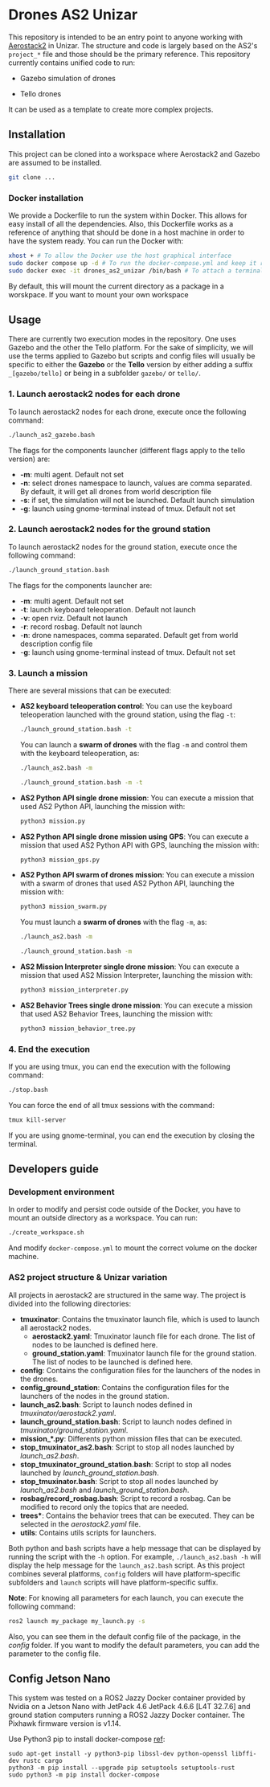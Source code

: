 # Drones AS2 Unizar

This repository is intended to be an entry point to anyone working with [Aerostack2](https://aerostack2.github.io/) in Unizar. The structure and code is largely based on the AS2's `project_*` file and those should be the primary reference. This repository currently contains unified code to run:

- Gazebo simulation of drones

- Tello drones

It can be used as a template to create more complex projects.

## Installation

This project can be cloned into a workspace where Aerostack2 and Gazebo are assumed to be installed.

```bash
git clone ...
```

### Docker installation

We provide a Dockerfile to run the system within Docker. This allows for easy install of all the dependencies. Also, this Dockerfile works as a reference of anything that should be done in a host machine in order to have the system ready. You can run the Docker with:

```bash
xhost + # To allow the Docker use the host graphical interface
sudo docker compose up -d # To run the docker-compose.yml and keep it running in the background. It will compile the container the first time you run it.
sudo docker exec -it drones_as2_unizar /bin/bash # To attach a terminal to the Docker.
```

By default, this will mount the current directory as a package in a worskpace. If you want to mount your own workspace 

## Usage 

There are currently two execution modes in the repository. One uses Gazebo and the other the Tello platform. For the sake of simplicity, we will use the terms applied to Gazebo but scripts and config files will usually be specific to either the **Gazebo** or the **Tello** version by either adding a suffix `_[gazebo/tello]` or being in a subfolder `gazebo/` or `tello/`.

### 1. Launch aerostack2 nodes for each drone

To launch aerostack2 nodes for each drone, execute once the following command:
```bash
./launch_as2_gazebo.bash
```

The flags for the components launcher (different flags apply to the tello version) are:

- **-m**: multi agent. Default not set
- **-n**: select drones namespace to launch, values are comma separated. By default, it will get all drones from world description file
- **-s**: if set, the simulation will not be launched. Default launch simulation
- **-g**: launch using gnome-terminal instead of tmux. Default not set

### 2. Launch aerostack2 nodes for the ground station

To launch aerostack2 nodes for the ground station, execute once the following command:
```bash
./launch_ground_station.bash
```

The flags for the components launcher are:

- -**m**: multi agent. Default not set
- -**t**: launch keyboard teleoperation. Default not launch
- -**v**: open rviz. Default not launch
- -**r**: record rosbag. Default not launch
- -**n**: drone namespaces, comma separated. Default get from world description config file
- -**g**: launch using gnome-terminal instead of tmux. Default not set

### 3. Launch a mission
There are several missions that can be executed:

- **AS2 keyboard teleoperation control**: You can use the keyboard teleoperation launched with the ground station, using the flag `-t`:
  ```bash
  ./launch_ground_station.bash -t
  ```
  You can launch a **swarm of drones** with the flag `-m` and control them with the keyboard teleoperation, as:
  ```bash
  ./launch_as2.bash -m
  ```
  ```bash
  ./launch_ground_station.bash -m -t
  ```
- **AS2 Python API single drone mission**: You can execute a mission that used AS2 Python API, launching the mission with:
  ```bash
  python3 mission.py
  ```
- **AS2 Python API single drone mission using GPS**: You can execute a mission that used AS2 Python API with GPS, launching the mission with:
  ```bash
  python3 mission_gps.py
  ```
- **AS2 Python API swarm of drones mission**: You can execute a mission with a swarm of drones that used AS2 Python API, launching the mission with:
  ```bash
  python3 mission_swarm.py
  ```
  You must launch a **swarm of drones** with the flag `-m`, as:
  ```bash
  ./launch_as2.bash -m
  ```
  ```bash
  ./launch_ground_station.bash -m
  ```
- **AS2 Mission Interpreter single drone mission**: You can execute a mission that used AS2 Mission Interpreter, launching the mission with:
  ```bash
  python3 mission_interpreter.py
  ```
- **AS2 Behavior Trees single drone mission**: You can execute a mission that used AS2 Behavior Trees, launching the mission with:
  ```bash
  python3 mission_behavior_tree.py

### 4. End the execution

If you are using tmux, you can end the execution with the following command:

```bash
./stop.bash
```

You can force the end of all tmux sessions with the command:
```bash
tmux kill-server
```

If you are using gnome-terminal, you can end the execution by closing the terminal.

## Developers guide

### Development environment

In order to modify and persist code outside of the Docker, you have to mount an outside directory as a workspace. You can run:

```bash
./create_workspace.sh
```

And modify `docker-compose.yml` to mount the correct volume on the docker machine.

### AS2 project structure & Unizar variation

All projects in aerostack2 are structured in the same way. The project is divided into the following directories:

- **tmuxinator**: Contains the tmuxinator launch file, which is used to launch all aerostack2 nodes.
  - **aerostack2.yaml**: Tmuxinator launch file for each drone. The list of nodes to be launched is defined here.
  - **ground_station.yaml**: Tmuxinator launch file for the ground station. The list of nodes to be launched is defined here.
- **config**: Contains the configuration files for the launchers of the nodes in the drones.
- **config_ground_station**: Contains the configuration files for the launchers of the nodes in the ground station.
- **launch_as2.bash**: Script to launch nodes defined in *tmuxinator/aerostack2.yaml*.
- **launch_ground_station.bash**: Script to launch nodes defined in *tmuxinator/ground_station.yaml*.
- **mission_\*.py**: Differents python mission files that can be executed.
- **stop_tmuxinator_as2.bash**: Script to stop all nodes launched by *launch_as2.bash*.
- **stop_tmuxinator_ground_station.bash**: Script to stop all nodes launched by *launch_ground_station.bash*.
- **stop_tmuxinator.bash**: Script to stop all nodes launched by *launch_as2.bash* and *launch_ground_station.bash*.
- **rosbag/record_rosbag.bash**: Script to record a rosbag. Can be modified to record only the topics that are needed.
- **trees\***: Contains the behavior trees that can be executed. They can be selected in the *aerostack2.yaml* file.
- **utils**: Contains utils scripts for launchers.

Both python and bash scripts have a help message that can be displayed by running the script with the `-h` option. For example, `./launch_as2.bash -h` will display the help message for the `launch_as2.bash` script. As this project combines several platforms, `config` folders will have platform-specific subfolders and `launch` scripts will have platform-specific suffix.

**Note**: For knowing all parameters for each launch, you can execute the following command:

```bash
ros2 launch my_package my_launch.py -s
```

Also, you can see them in the default config file of the package, in the *config* folder. If you want to modify the default parameters, you can add the parameter to the config file.

## Config Jetson Nano

This system was tested on a ROS2 Jazzy Docker container provided by Nvidia on a Jetson Nano with JetPack 4.6 JetPack 4.6.6 [L4T 32.7.6] and ground station computers running a ROS2 Jazzy Docker container. The Pixhawk firmware version is v1.14.

Use Python3 pip to install docker-compose [ref](https://dev.to/ductapedev/install-docker-compose-on-nvidia-jetson-nano-2oe):
```
sudo apt-get install -y python3-pip libssl-dev python-openssl libffi-dev rustc cargo
python3 -m pip install --upgrade pip setuptools setuptools-rust
sudo python3 -m pip install docker-compose
```